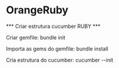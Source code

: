 # OrangeRuby
*** Criar estrutura cucumber RUBY ***

Criar gemfile: 
bundle init

Importa as gems do gemfile: 
bundle install

Cria estrutura do cucumber:
cucumber --init
